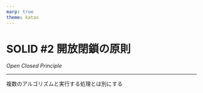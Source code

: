 ```yaml
---
marp: true
theme: katas
---
```

<!-- 
size: 16:9
paginate: true
-->
<!-- header: 勉強会#-->

# SOLID #2 開放閉鎖の原則
_Open Closed Principle_

---

複数のアルゴリズムと実行する処理とは別にする
